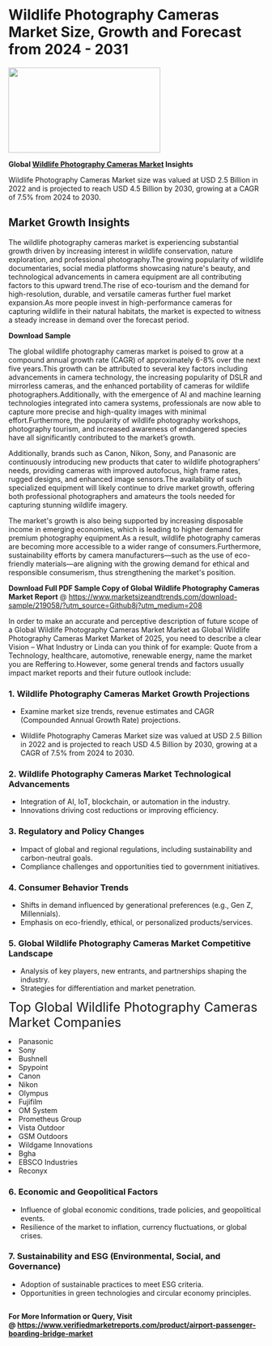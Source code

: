 <H1>Wildlife Photography Cameras Market Size, Growth and Forecast from 2024 - 2031</H1><img class="aligncenter size-medium wp-image-584254" src="https://thirdeyenews.in/wp-content/uploads/2024/09/Global-Market-Research-300x168.jpeg" alt="" width="300" height="168" /><p><strong>Global&nbsp;<a href="https://www.marketsizeandtrends.com/download-sample/219058/?utm_source=Github8j?utm_medium=208">Wildlife Photography Cameras Market</a> Insights</strong></p><p>Wildlife Photography Cameras Market size was valued at USD 2.5 Billion in 2022 and is projected to reach USD 4.5 Billion by 2030, growing at a CAGR of 7.5% from 2024 to 2030.</p><p><h2>Market Growth Insights</h2> <p>The wildlife photography cameras market is experiencing substantial growth driven by increasing interest in wildlife conservation, nature exploration, and professional photography.The growing popularity of wildlife documentaries, social media platforms showcasing nature's beauty, and technological advancements in camera equipment are all contributing factors to this upward trend.The rise of eco-tourism and the demand for high-resolution, durable, and versatile cameras further fuel market expansion.As more people invest in high-performance cameras for capturing wildlife in their natural habitats, the market is expected to witness a steady increase in demand over the forecast period.</p> <p><strong>Download Sample</strong></p> <p>The global wildlife photography cameras market is poised to grow at a compound annual growth rate (CAGR) of approximately 6-8% over the next five years.This growth can be attributed to several key factors including advancements in camera technology, the increasing popularity of DSLR and mirrorless cameras, and the enhanced portability of cameras for wildlife photographers.Additionally, with the emergence of AI and machine learning technologies integrated into camera systems, professionals are now able to capture more precise and high-quality images with minimal effort.Furthermore, the popularity of wildlife photography workshops, photography tourism, and increased awareness of endangered species have all significantly contributed to the market’s growth.</p> <p>Additionally, brands such as Canon, Nikon, Sony, and Panasonic are continuously introducing new products that cater to wildlife photographers’ needs, providing cameras with improved autofocus, high frame rates, rugged designs, and enhanced image sensors.The availability of such specialized equipment will likely continue to drive market growth, offering both professional photographers and amateurs the tools needed for capturing stunning wildlife imagery.</p> <p>The market's growth is also being supported by increasing disposable income in emerging economies, which is leading to higher demand for premium photography equipment.As a result, wildlife photography cameras are becoming more accessible to a wider range of consumers.Furthermore, sustainability efforts by camera manufacturers—such as the use of eco-friendly materials—are aligning with the growing demand for ethical and responsible consumerism, thus strengthening the market's position.</p> <p><span class=""><strong>Download Full PDF Sample Copy of Global Wildlife Photography Cameras Market Report</strong> @ <a href="https://www.marketsizeandtrends.com/download-sample/219058/?utm_source=Github8j?utm_medium=208" target="_blank">https://www.marketsizeandtrends.com/download-sample/219058/?utm_source=Github8j?utm_medium=208</a></span></p><p>In order to make an accurate and perceptive description of future scope of a Global&nbsp;Wildlife Photography Cameras Market Market as Global&nbsp;Wildlife Photography Cameras Market Market of 2025, you need to describe a clear Vision &ndash; What Industry or Linda can you think of for example: Quote from a Technology, healthcare, automotive, renewable energy, name the market you are Reffering to.However, some general trends and factors usually impact market reports and their future outlook include:</p><h3>1.&nbsp;<strong>Wildlife Photography Cameras Market Growth Projections</strong></h3><ul><li>Examine market size trends, revenue estimates and CAGR (Compounded Annual Growth Rate) projections.</li><li><p>Wildlife Photography Cameras Market size was valued at USD 2.5 Billion in 2022 and is projected to reach USD 4.5 Billion by 2030, growing at a CAGR of 7.5% from 2024 to 2030.</p></li></ul><h3>2.&nbsp;<strong>Wildlife Photography Cameras Market Technological Advancements</strong></h3><ul><li>Integration of AI, IoT, blockchain, or automation in the industry.</li><li>Innovations driving cost reductions or improving efficiency.</li></ul><h3>3.&nbsp;<strong>Regulatory and Policy Changes</strong></h3><ul><li>Impact of global and regional regulations, including sustainability and carbon-neutral goals.</li><li>Compliance challenges and opportunities tied to government initiatives.</li></ul><h3>4.&nbsp;<strong>Consumer Behavior Trends</strong></h3><ul><li>Shifts in demand influenced by generational preferences (e.g., Gen Z, Millennials).</li><li>Emphasis on eco-friendly, ethical, or personalized products/services.</li></ul><h3>5.&nbsp;<strong>Global Wildlife Photography Cameras Market Competitive Landscape</strong></h3><ul><li>Analysis of key players, new entrants, and partnerships shaping the industry.</li><li>Strategies for differentiation and market penetration.</li></ul><p data-pm-slice="1 1 []"><span style="color: inherit; font-family: inherit; font-size: 25px;">Top Global Wildlife Photography Cameras Market Companies</span></p><div class="" data-test-id=""><p><li>Panasonic</li><li> Sony</li><li> Bushnell</li><li> Spypoint</li><li> Canon</li><li> Nikon</li><li> Olympus</li><li> Fujifilm</li><li> OM System</li><li> Prometheus Group</li><li> Vista Outdoor</li><li> GSM Outdoors</li><li> Wildgame Innovations</li><li> Bgha</li><li> EBSCO Industries</li><li> Reconyx</li></p></div><h3>6.&nbsp;<strong>Economic and Geopolitical Factors</strong></h3><ul><li>Influence of global economic conditions, trade policies, and geopolitical events.</li><li>Resilience of the market to inflation, currency fluctuations, or global crises.</li></ul><h3>7.&nbsp;<strong>Sustainability and ESG (Environmental, Social, and Governance)</strong></h3><ul><li>Adoption of sustainable practices to meet ESG criteria.</li><li>Opportunities in green technologies and circular economy principles.</li></ul><h2><strong style="font-size: 14px;">For More Information or Query, Visit @&nbsp;</strong><a style="background-color: #ffffff; font-size: 14px;" href="https://www.marketsizeandtrends.com/report/wildlife-photography-cameras-market/" target="_blank">https://www.verifiedmarketreports.com/product/airport-passenger-boarding-bridge-market</a></h2>